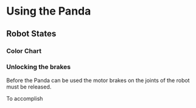 # Using the Panda

## Robot States

### Color Chart



### Unlocking the brakes
Before the Panda can be used the motor brakes on the joints of the robot must be released.

To accomplish

